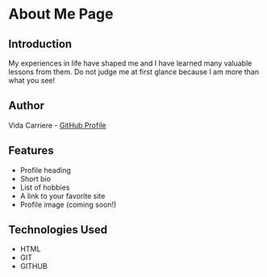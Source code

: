 # About Me Page

## Introduction

My experiences in life have shaped me and I have learned many valuable lessons from them. Do not judge me at first glance because I am more than what you see!<br>

## Author

Vida Carriere - [GitHub Profile](https://github.com/hattie2801)

## Features

- Profile heading
- Short bio
- List of hobbies
- A link to your favorite site
- Profile image (coming soon!)

## Technologies Used

- HTML
- GIT
- GITHUB

